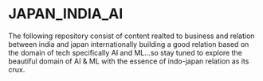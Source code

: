 # JAPAN_INDIA_AI
The following repository consist of content realted to business and relation between india and japan internationally building a good relation based on the domain of tech specifically AI and ML...so stay tuned to explore the beautiful domain of AI & ML with the essence of indo-japan relation as its crux.
